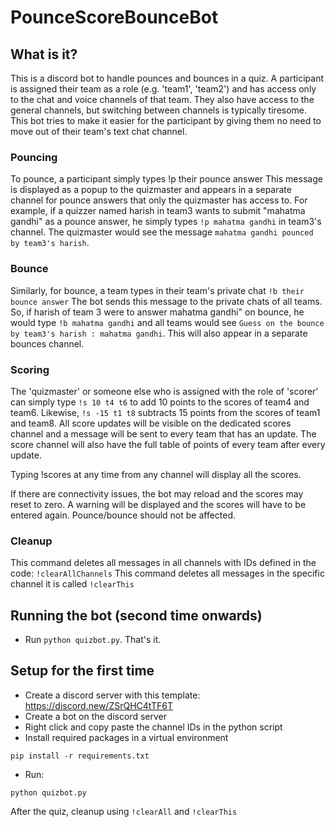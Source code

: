 # PounceScoreBounceBot

## What is it?

This is a discord bot to handle pounces and bounces in a quiz. A participant is assigned their team as a role (e.g. 'team1', 'team2') 
and has access only to the chat and voice channels of that team. They also have access to the general channels, but switching 
between channels is typically tiresome. This bot tries to make it easier for the participant by giving them no need to move out of 
their team's text chat channel. 


### Pouncing

To pounce, a participant simply types
!p their pounce answer
This message is displayed as a popup to the quizmaster and appears in a separate channel for pounce answers that only the
quizmaster has access to. For example, if a quizzer named harish in team3 wants to submit "mahatma gandhi" as a pounce answer,
he simply types `!p mahatma gandhi` in team3's channel. The quizmaster would see the message `mahatma gandhi pounced by team3's harish`.


### Bounce

Similarly, for bounce, a team types in their team's private chat 
`!b their bounce answer`
The bot sends this message to the private chats of all teams. So, if harish of team 3 were to answer mahatma gandhi" on bounce,
he would type `!b mahatma gandhi` and all teams would see `Guess on the bounce by team3's harish : mahatma gandhi`. This will also appear 
in a separate bounces channel. 


### Scoring

The 'quizmaster' or someone else who is assigned with the role of 'scorer' can simply type `!s 10 t4 t6` to add 10 points to the scores 
of team4 and team6. Likewise, `!s -15 t1 t8` subtracts 15 points from the scores of team1 and team8. All score updates will be visible on 
the dedicated scores channel and a message will be sent to every team that has an update. The score channel will also have the full table 
of points of every team after every update.

Typing !scores at any time from any channel will display all the scores. 

If there are connectivity issues, the bot may reload and the scores may reset to zero. A warning will be displayed and the scores will have 
to be entered again. Pounce/bounce should not be affected.  

### Cleanup

This command deletes all messages in all channels with IDs defined in the code:
`!clearAllChannels` 
This command deletes all messages in the specific channel it is called
`!clearThis`


## Running the bot (second time onwards)
- Run `python quizbot.py`. That's it.


## Setup for the first time
- Create a discord server with this template: https://discord.new/ZSrQHC4tTF6T 
- Create a bot on the discord server
- Right click and copy paste the channel IDs in the python script
- Install required packages in a virtual environment
```
pip install -r requirements.txt
```
- Run:
```
python quizbot.py
```
After the quiz, cleanup using `!clearAll` and `!clearThis`
